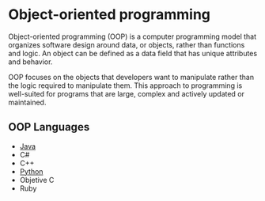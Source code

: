 # Object-oriented programming

Object-oriented programming (OOP) is a computer programming model that organizes software design around data, or objects, rather than functions and logic. An object can be defined as a data field that has unique attributes and behavior.

OOP focuses on the objects that developers want to manipulate rather than the logic required to manipulate them. This approach to programming is well-suited for programs that are large, complex and actively updated or maintained.

## OOP Languages
* [Java](/wiki/Java/)
* C#
* C++
* [Python](/wiki/Python/)
* Objetive C
* Ruby



